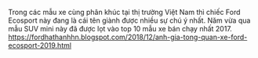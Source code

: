 Trong các mẫu xe cùng phân khúc tại thị trường Việt Nam thì chiếc Ford Ecosport này đang là cái tên giành được nhiều sự chú ý nhất. Năm vừa qua mẫu SUV mini này đã được lọt vào top 10 mẫu xe bán chạy nhất 2017. 
https://fordhathanhhn.blogspot.com/2018/12/anh-gia-tong-quan-xe-ford-ecosport-2019.html

